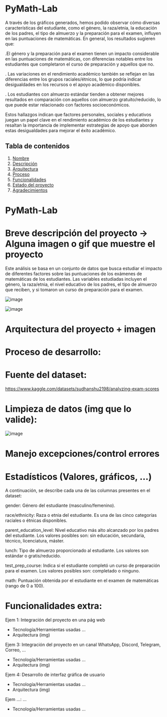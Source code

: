 # PyMath-Lab

A través de los gráficos generados, hemos podido observar cómo diversas características del estudiante, como el género, la raza/etnia, la educación de los padres, el tipo de almuerzo y la preparación para el examen, influyen en las puntuaciones de matemáticas. En general, los resultados sugieren que:

.El género y la preparación para el examen tienen un impacto considerable en las puntuaciones de matemáticas, con diferencias notables entre los estudiantes que completaron el curso de preparación y aquellos que no.

. Las variaciones en el rendimiento académico también se reflejan en las diferencias entre los grupos raciales/étnicos, lo que podría indicar desigualdades en los recursos o el apoyo académico disponibles.

. Los estudiantes con almuerzo estándar tienden a obtener mejores resultados en comparación con aquellos con almuerzo gratuito/reducido, lo que puede estar relacionado con factores socioeconómicos.

Estos hallazgos indican que factores personales, sociales y educativos juegan un papel clave en el rendimiento académico de los estudiantes y resaltan la importancia de implementar estrategias de apoyo que aborden estas desigualdades para mejorar el éxito académico.

## Tabla de contenidos

1. [Nombre](#Nombre)
2. [Descripción](#descripción)
3. [Arquitectura](#Arquitectura)
4. [Proceso](#Proceso)
5. [Funcionalidades](#Funcionalidades)
6. [Estado del proyecto](#EstadoDelProyecto)
7. [Agradecimientos](#Agradecimientos)


# PyMath-Lab

# Breve descripción del proyecto -> Alguna imagen o gif que muestre el proyecto

Este análisis se basa en un conjunto de datos que busca estudiar el impacto de diferentes factores sobre las puntuaciones de los exámenes de matemáticas de los estudiantes. Las variables estudiadas incluyen el género, la raza/etnia, el nivel educativo de los padres, el tipo de almuerzo que reciben, y si tomaron un curso de preparación para el examen.

![image](https://github.com/user-attachments/assets/ceebd7fc-33a9-43c5-8a33-36af4f5f3458)


![image](https://github.com/user-attachments/assets/936db9d4-54af-4720-8be3-3f32110c8ab7)


# Arquitectura del proyecto + imagen

# Proceso de desarrollo:

# Fuente del dataset: 
https://www.kaggle.com/datasets/sudhanshu2198/analyzing-exam-scores

# Limpieza de datos (img que lo valide):

![image](https://github.com/user-attachments/assets/5ed8450a-cd8a-4fac-a08e-a91fd0904d9c)


# Manejo excepciones/control errores

# Estadísticos (Valores, gráficos, …)
A continuación, se describe cada una de las columnas presentes en el dataset:

gender: Género del estudiante (masculino/femenino).

race/ethnicity: Raza o etnia del estudiante. Es una de las cinco categorías raciales o étnicas disponibles.

parent_education_level: Nivel educativo más alto alcanzado por los padres del estudiante. Los valores posibles son: sin educación, secundaria, técnico, licenciatura, máster.

lunch: Tipo de almuerzo proporcionado al estudiante. Los valores son estándar o gratis/reducido.

test_prep_course: Indica si el estudiante completó un curso de preparación para el examen. Los valores posibles son: completado o ninguno.

math: Puntuación obtenida por el estudiante en el examen de matemáticas (rango de 0 a 100).

# Funcionalidades extra:

Ejem 1: Integración del proyecto en una pág web
- Tecnología/Herramientas usadas …
- Arquitectura (img)

Ejem 3: Integración del proyecto en un canal WhatsApp, Discord, Telegram, Correo, …
- Tecnología/Herramientas usadas …
- Arquitectura (img)

Ejem 4: Desarrollo de interfaz gráfica de usuario
- Tecnología/Herramientas usadas …
- Arquitectura (img)

Ejem …: …
- Tecnología/Herramientas usadas …
